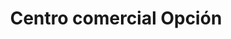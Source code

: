 ---
title: "Centro comercial Opción"
url: /gijon-xixon/centro-comercial-opcion/
shop: centro comercial
---
